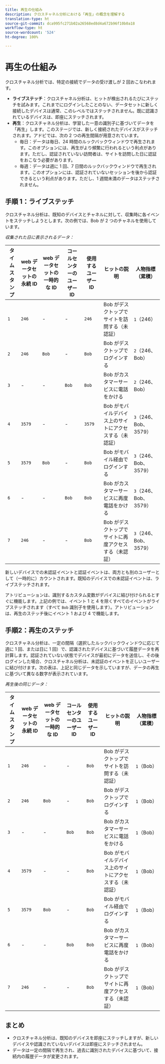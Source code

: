 ```yaml
---
title: 再生の仕組み
description: クロスチャネル分析における「再生」の概念を理解する
translation-type: ht
source-git-commit: dca995fc271b02a26568ed8d4a672b96f10b0a18
workflow-type: ht
source-wordcount: '524'
ht-degree: 100%

---
```



# 再生の仕組み

クロスチャネル分析では、特定の接続でデータの受け渡しが 2 回おこなわれます。

* **ライブステッチ**：クロスチャネル分析は、ヒットが検出されるたびにステッチを試みます。これまでにログインしたことのない、データセットに新しく接続したデバイスは通常、このレベルではステッチされません。既に認識されているデバイスは、即座にステッチされます。
* **再生**：クロスチャネル分析は、学習した一意の識別子に基づいてデータを「再生」します。このステージでは、新しく接続されたデバイスがステッチされます。アドビでは、次の 2 つの再生間隔が用意されています。
   * 毎日：データは毎日、24 時間のルックバックウィンドウで再生されます。このオプションには、再生がより頻繁に行われるという利点があります。ただし、認証されていない訪問者は、サイトを訪問した日に認証をおこなう必要があります。
   * 毎週：データは週に 1 回、7 日間のルックバックウィンドウで再生されます。このオプションには、認証されていないセッションを後から認証できるという利点があります。ただし、1 週間未満のデータはステッチされません。

## 手順 1：ライブステッチ

クロスチャネル分析は、既知のデバイスとチャネルに対して、収集時に各イベントをステッチしようとします。次の例では、Bob が 2 つのチャネルを使用しています。

*収集された日に表示されるデータ：*

| タイムスタンプ | web データセットの永続 ID | web データセットの一時的な ID | コールセンターのユーザー ID | 使用するユーザー ID | ヒットの説明 | 人物指標（累積） |
| --- | --- | --- | --- | --- | --- | --- |
| `1` | `246` | - | - | `246` | Bob がデスクトップでサイトを訪問する（未認証） | `1`（246） |
| `2` | `246` | `Bob` | - | `Bob` | Bob がデスクトップでログインする | `2`（246、Bob） |
| `3` | - | - | `Bob` | `Bob` | Bob がカスタマーサービスに電話をかける | `2`（246、Bob） |
| `4` | `3579` | - | - | `3579` | Bob がモバイルデバイス上のサイトにアクセスする（未認証） | `3`（246、Bob、3579） |
| `5` | `3579` | `Bob` | - | `Bob` | Bob がモバイル経由でログインする | `3`（246、Bob、3579） |
| `6` | - | - | `Bob` | `Bob` | Bob がカスタマーサービスに再度電話をかける | `3`（246、Bob、3579） |
| `7` | `246` | - | - | `Bob` | Bob がデスクトップでサイトに再度アクセスする（未認証） | `3`（246、Bob、3579） |

新しいデバイスでの未認証イベントと認証イベントは、両方とも別のユーザーとして（一時的に）カウントされます。既知のデバイスでの未認証イベントは、ライブステッチされます。

アトリビューションは、識別するカスタム変数がデバイスに結び付けられるとすぐに機能します。上記の例では、イベント 1 と 4 を除くすべてのイベントがライブステッチされます（すべて `Bob` 識別子を使用します）。アトリビューションは、再生のステッチ後にイベント 1 および 4 で機能します。

## 手順2：再生のステッチ

クロスチャネル分析は、一定の間隔（選択したルックバックウィンドウに応じて週に 1 回、または日に 1 回）で、認識されたデバイスに基づいて履歴データを再計算します。認証されていない状態でデバイスが最初にデータを送信し、その後ログインした場合、クロスチャネル分析は、未認証のイベントを正しいユーザーに結び付けます。次の表は、上記と同じデータを示していますが、データの再生に基づいて異なる数字が表示されています。

*再生後の同じデータ：*

| タイムスタンプ | web データセットの永続 ID | web データセットの一時的な ID | コールセンターのユーザー ID | 使用するユーザー ID | ヒットの説明 | 人物指標（累積） |
| --- | --- | --- | --- | --- | --- | --- |
| `1` | `246` | - | - | `Bob` | Bob がデスクトップでサイトを訪問する（未認証） | `1`（Bob） |
| `2` | `246` | `Bob` | - | `Bob` | Bob がデスクトップでログインする | `1`（Bob） |
| `3` | - | - | `Bob` | `Bob` | Bob がカスタマーサービスに電話をかける | `1`（Bob） |
| `4` | `3579` | - | - | `Bob` | Bob がモバイルデバイス上のサイトにアクセスする（未認証） | `1`（Bob） |
| `5` | `3579` | `Bob` | - | `Bob` | Bob がモバイル経由でログインする | `1`（Bob） |
| `6` | - | - | `Bob` | `Bob` | Bob がカスタマーサービスに再度電話をかける | `1`（Bob） |
| `7` | `246` | - | - | `Bob` | Bob がデスクトップでサイトに再度アクセスする（未認証） | `1`（Bob） |

## まとめ

* クロスチャネル分析は、既知のデバイスを即座にステッチしますが、新しいデバイスや認識されていないデバイスは即座にステッチされません。
* データは一定の間隔で再生され、過去に識別されたデバイスに基づいて、接続内の履歴データが変更されます。
